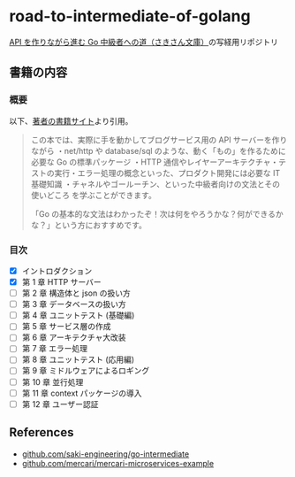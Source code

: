 # road-to-intermediate-of-golang

[API を作りながら進む Go 中級者への道（さきさん文庫）](https://techbookfest.org/product/jXDAEU1dR53kbZkgtDm9zx?productVariantID=dvjtgpjw8VDTXNqKaanTVi)の写経用リポジトリ

## 書籍の内容

### 概要

以下、[著者の書籍サイト](https://techbookfest.org/product/jXDAEU1dR53kbZkgtDm9zx?productVariantID=dvjtgpjw8VDTXNqKaanTVi)より引用。

> この本では、実際に手を動かしてブログサービス用の API サーバーを作りながら
> ・net/http や database/sql のような、動く「もの」を作るために必要な Go の標準パッケージ
> ・HTTP 通信やレイヤーアーキテクチャ・テストの実行・エラー処理の概念といった、プロダクト開発には必要な IT 基礎知識
> ・チャネルやゴールーチン、といった中級者向けの文法とその使いどころ
> を学ぶことができます。
>
> 「Go の基本的な文法はわかったぞ！次は何をやろうかな？何ができるかな？」という方におすすめです。

### 目次

- [x] イントロダクション
- [x] 第 1 章 HTTP サーバー
- [ ] 第 2 章 構造体と json の扱い方
- [ ] 第 3 章 データベースの扱い方
- [ ] 第 4 章 ユニットテスト (基礎編)
- [ ] 第 5 章 サービス層の作成
- [ ] 第 6 章 アーキテクチャ大改装
- [ ] 第 7 章 エラー処理
- [ ] 第 8 章 ユニットテスト (応用編)
- [ ] 第 9 章 ミドルウェアによるロギング
- [ ] 第 10 章 並行処理
- [ ] 第 11 章 context パッケージの導入
- [ ] 第 12 章 ユーザー認証

## References

- [github.com/saki-engineering/go-intermediate](https://github.com/saki-engineering/go-intermediate)
- [github.com/mercari/mercari-microservices-example](https://github.com/mercari/mercari-microservices-example)
